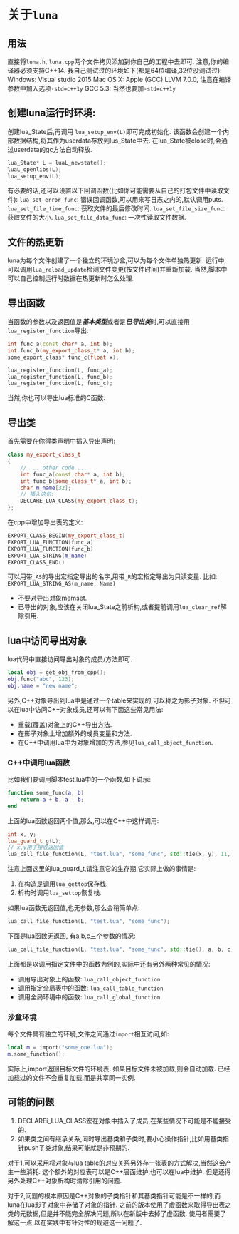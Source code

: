 # 关于`luna`

## 用法

直接将`luna.h`, `luna.cpp`两个文件拷贝添加到你自己的工程中去即可.
注意,你的编译器必须支持C++14.
我自己测试过的环境如下(都是64位编译,32位没测试过):
Windows: Visual studio 2015
Mac OS X: Apple (GCC) LLVM 7.0.0, 注意在编译参数中加入选项`-std=c++1y`
GCC 5.3: 当然也要加`-std=c++1y`

## 创建luna运行时环境:

创建lua\_State后,再调用 `lua_setup_env(L)`即可完成初始化.
该函数会创建一个内部数据结构,将其作为userdata存放到lus\_State中去.
在lua\_State被close时,会通过userdata的gc方法自动释放.

``` c++
lua_State* L = luaL_newstate();
luaL_openlibs(L);
lua_setup_env(L);
```

有必要的话,还可以设置以下回调函数(比如你可能需要从自己的打包文件中读取文件):
`lua_set_error_func`: 错误回调函数,可以用来写日志之内的,默认调用puts.
`lua_set_file_time_func`: 获取文件的最后修改时间.
`lua_set_file_size_func`: 获取文件的大小.
`lua_set_file_data_func`: 一次性读取文件数据.

## 文件的热更新

luna为每个文件创建了一个独立的环境沙盒,可以为每个文件单独热更新.
运行中,可以调用`lua_reload_update`检测文件变更(按文件时间)并重新加载.
当然,脚本中可以自己控制运行时数据在热更新时怎么处理.

## 导出函数

当函数的参数以及返回值是***基本类型***或者是***已导出类***时,可以直接用`lua_register_function`导出:

``` c++
int func_a(const char* a, int b);
int func_b(my_export_class_t* a, int b);
some_export_class* func_c(float x);

lua_register_function(L, func_a);
lua_register_function(L, func_b);
lua_register_function(L, func_c);
```

当然,你也可以导出lua标准的C函数.

## 导出类

首先需要在你得类声明中插入导出声明:

``` c++
class my_export_class_t
{
	// ... other code ...
	int func_a(const char* a, int b);
	int func_b(some_class_t* a, int b);
    char m_name[32];
  	// 插入这句:
	DECLARE_LUA_CLASS(my_export_class_t);
};
```

在cpp中增加导出表的定义:

``` c++
EXPORT_CLASS_BEGIN(my_export_class_t)
EXPORT_LUA_FUNCTION(func_a)
EXPORT_LUA_FUNCTION(func_b)
EXPORT_LUA_STRING(m_name)
EXPORT_CLASS_END()
```

可以用带`_AS`的导出宏指定导出的名字,用带`_R`的宏指定导出为只读变量.
比如: `EXPORT_LUA_STRING_AS(m_name, Name)`

-  不要对导出对象memset.
-  已导出的对象,应该在关闭lua\_State之前析构,或者提前调用`lua_clear_ref`解除引用.

## lua中访问导出对象

lua代码中直接访问导出对象的成员/方法即可.

``` lua
local obj = get_obj_from_cpp();
obj.func("abc", 123);
obj.name = "new name";
```

另外,C\+\+对象导出到lua中是通过一个table来实现的,可以称之为影子对象.
不但可以在lua中访问C\+\+对象成员,还可以有下面这些常见用法:

- 重载(覆盖)对象上的C\+\+导出方法.
- 在影子对象上增加额外的成员变量和方法.
- 在C\+\+中调用lua中为对象增加的方法,参见`lua_call_object_function`.

### C\+\+中调用lua函数

比如我们要调用脚本test.lua中的一个函数,如下说示:

``` lua
function some_func(a, b)
  	return a + b, a - b;
end
```

上面的lua函数返回两个值,那么,可以在C++中这样调用:

```cpp
int x, y;
lua_guard_t g(L);
// x,y用于接收返回值
lua_call_file_function(L, "test.lua", "some_func", std::tie(x, y), 11, 2);
```

注意上面这里的lua_guard_t,请注意它的生存期,它实际上做的事情是:

1. 在构造是调用`lua_gettop`保存栈.
2. 析构时调用`lua_settop`恢复栈.


如果lua函数无返回值,也无参数,那么会稍简单点:

```cpp
lua_call_file_function(L, "test.lua", "some_func");
```

下面是lua函数无返回, 有a,b,c三个参数的情况:

```cpp
lua_call_file_function(L, "test.lua", "some_func", std::tie(), a, b, c);
```

上面都是以调用指定文件中的函数为例的,实际中还有另外两种常见的情况:

- 调用导出对象上的函数: `lua_call_object_function`
- 调用指定全局表中的函数: `lua_call_table_function`
- 调用全局环境中的函数: `lua_call_global_function`

### 沙盒环境

每个文件具有独立的环境,文件之间通过`import`相互访问,如:

```lua
local m = import("some_one.lua");
m.some_function();
```

实际上,import返回目标文件的环境表.
如果目标文件未被加载,则会自动加载.
已经加载过的文件不会重复加载,而是共享同一实例.


## 可能的问题

1. DECLAREi\_LUA\_CLASS宏在对象中插入了成员,在某些情况下可能是不能接受的.
2. 如果类之间有继承关系,同时导出基类和子类时,要小心操作指针,比如用基类指针push子类对象,结果可能就是非预期的.

对于1,可以采用将对象与lua table的对应关系另外存一张表的方式解决,当然这会产生一些消耗.
这个额外的对应表可以是C++层面维护,也可以在lua中维护.
但是还得另外处理C++对象析构时清除引用的问题.

对于2,问题的根本原因是C++对象的子类指针和其基类指针可能是不一样的,而luna在lua影子对象中存储了对象的指针.
之前的版本使用了虚函数来取得导出表之类的元数据,但是并不能完全解决问题,所以在新版中去掉了虚函数.
使用者需要了解这一点,以在实践中有针对性的规避这一问题了.
